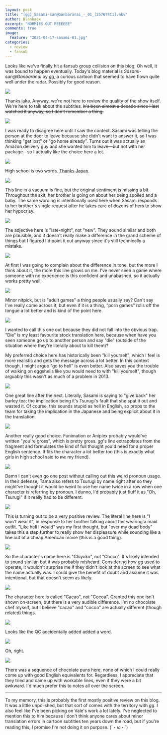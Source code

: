 ```yaml
---
layout: post
title: "[gg]_Sasami-san@Ganbaranai_-_01_[257674C1].mkv"
author: Blankaex
excerpt: "NORMIES OUT REEEEEE"
comments: true
image:
  feature: "2021-04-17-sasami-01.jpg"
categories:
  - review
  - fansub
---
```


Looks like we've finally hit a fansub group collision on this blog. Oh well, it was bound to happen eventually. Today's blog material is _Sasami-san@Ganbaranai_ by _gg_, a curious cartoon that seemed to have flown quite well under the radar. Possibly for good reason.

![](https://i.imgur.com/MEIdG5n.png)

Thanks jaka. Anyway, we're not here to review the quality of the show itself. We're here to talk about the subtitles. ~~It's been almost a decade since I last watched it anyway, so I don't remember a thing.~~

![](https://i.imgur.com/wjfhEjG.jpg)

I was ready to disagree here until I saw the context. Sasami was telling the person at the door to leave because she didn't want to answer it, so I was thinking "get lost" or "go home already". Turns out it was actually an Amazon delivery guy and she wanted him to leave—but not with her package—so I actually like the choice here a lot.

![](https://i.imgur.com/BJSRRnX.jpg)

High school is two words. [Thanks Japan](https://ja.wikipedia.org/wiki/学園黙示録_HIGHSCHOOL_OF_THE_DEAD).

![](https://i.imgur.com/ZqxDS8T.jpg)

This line in a vacuum is fine, but the original sentiment is missing a bit. Throughout the skit, her brother is going on about her being spoiled and a baby. The same wording is intentionally used here when Sasami responds to her brother's single request after he takes care of dozens of hers to show her hypocrisy.

![](https://i.imgur.com/xjcOB4e.jpg)

The adjective here is "late-night", not "new". They sound similar and both are plausible, and it doesn't really make a difference in the grand scheme of things but I figured I'd point it out anyway since it's still technically a mistake.

![](https://i.imgur.com/Gmcwm9f.jpg)

At first I was going to complain about the difference in tone, but the more I think about it, the more this line grows on me. I've never seen a game where someone with no experience is this confident and unabashed, so it actually works pretty well.

![](https://i.imgur.com/QgQoONA.jpg)

Minor nitpick, but is "adult games" a thing people usually say? Can't say I've really come across it, but even if it is a thing, "porn games" rolls off the tongue a lot better and is kind of the point here.

![](https://i.imgur.com/tgw2GMf.jpg)

I wanted to call this one out because they did not fall into the obvious trap. "Die" is my least favourite stock translation here, because when have you seen someone go up to another person and say "die" (outside of the situation where they're literally about to kill them)?

My preferred choice here has historically been "kill yourself", which I feel is more realistic and gets the message across a lot better. In this context though, I might argue "go to hell" is even better. Also saves you the trouble of walking on eggshells like you would need to with "kill yourself", though arguably this wasn't as much of a problem in 2013.

![](https://i.imgur.com/CLS5q3p.jpg)

One great line after the next. Literally, Sasami is saying to "give back" her barley tea; the implication being it's Tsurugi's fault that she spat it out and wasted it. Of course, this sounds stupid as hell in English, so props to the team for taking the implication in the Japanese and being explicit about it in the translation.

![](https://i.imgur.com/mou6UWO.jpg)

Another really good choice. Funimation or Aniplex probably would've written "you're gross", which is pretty gross. _gg_'s line extrapolates from the fragment and formulates the kind of full thought you'd need for a proper English sentence. It fits the character a lot better too (this is exactly what girls in high school said to ~~me~~ my friend).

![](https://i.imgur.com/XUirVpm.jpg)

Damn I can't even go one post without calling out this weird pronoun usage. In their defense, Tama also refers to Tsurugi by name right after so they might've thought it would be weird to use her name twice in a row when one character is referring by pronoun. I dunno, I'd probably just fluff it as "Oh, Tsurugi" if it really had to be different.

![](https://i.imgur.com/UvcLGlW.jpg)

This is turning out to be a very positive review. The literal line here is "I won't wear it", in response to her brother talking about her wearing a maid outfit. "Like hell I would" was my first thought, but "over my dead body" takes this a step further to really show her displeasure while sounding like a line out of a cheap American movie (this is a good thing).

![](https://i.imgur.com/gCGHtnt.jpg)

So the character's name here is "Chiyoko", not "Choco". It's likely intended to sound similar, but it was probably misheard. Considering how _gg_ used to operate, it wouldn't surprise me if they didn't look at the screen to see what the name actually was. I could give the benefit of doubt and assume it was intentional, but that doesn't seem as likely.

![](https://i.imgur.com/FedfXPG.jpg)

The character here is called "Cacao", not "Cocoa". Granted this one isn't shown on-screen, but there is a very audible difference. I'm no chocolate chef myself, but I believe "cacao" and "cocoa" are actually different (though related) things. 

![](https://i.imgur.com/tzeUeAz.jpg)

Looks like the QC accidentally added added a word.

![](https://i.imgur.com/VcciiGX.png)

Oh, right.

![](https://i.imgur.com/ZwyecvI.jpg)

There was a sequence of chocolate puns here, none of which I could really come up with good English equivalents for. Regardless, I appreciate that they tried and came up with workable lines, even if they were a bit awkward. I'd much prefer this to notes all over the screen.

---

To my memory, this is probably the first mostly positive review on this blog. It was a little unpolished, but that sort of comes with the territory with _gg_. I also feel like I've been picking on Vale's work a lot lately. I've neglected to mention this to him because I don't think anyone cares about minor translation errors in cartoon subtitles ten years down the road, but if you're reading this, I promise I'm not doing it on purpose. (´・ω・`)
